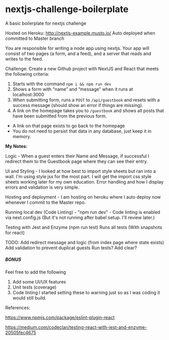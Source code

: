 # nextjs-challenge-boilerplate
A basic boilerplate for nextjs challenge

Hosted on Heroku: http://nextjs-example.musto.io/
Auto deployed when committed to Master branch

You are responsible for writing a node app using nextjs. Your app will consist of two pages (a form, and a feed), and a server that reads and writes to the feed.

Challenge: Create a new Github project with NextJS and React that meets the following criteria:
1. Starts with the command `npm i && npm run dev`
2. Shows a form with “name” and “message” when it runs at localhost:3000
3. When submitting form, runs a `POST` to `/api/guestbook` and resets with a success message (should show an error if things are missing).
4. A link on the homepage takes you to `/guestbook` and shows all posts that have been submitted from the previous form.
  - A link on that page exists to go back to the homepage
  - You do not need to persist that data in any database, just keep it in memory.

**My Notes:**

Logic - When a guest enters their Name and Message, if successful I redirect them to the Guestbook page where they can see their entry.

UI and Styling - 
I looked at how best to import style sheets but ran into a wall.
I'm using style jsx for the most part. I will get the import css style sheets working later for my own education.
Error handling and how I display errors and validation is very simple.

Hosting and deployment - 
I am hosting on heroku where I auto deploy now whenever I commit to the Master repo.

Running local dev (Code Linting) - 
"npm run dev" - 
Code linting is enabled via next.config.js (But it's not running after babel setup. I'll review later.)

Testing with Jest and Enzyme (npm run test)
Runs all tests (With snapshots for react)

TODO:
Add redirect message and logic (from index page where state exists)
Add validation to prevent duplicat guests
Run tests?
Add clear?

##### BONUS

Feel free to add the following
1. Add some UI/UX features
2. Unit tests (coverage)
3. Code linting
I started setting these to warning just so as I was coding it would still build.

References:

https://www.npmjs.com/package/eslint-plugin-react

https://medium.com/codeclan/testing-react-with-jest-and-enzyme-20505fec4675

